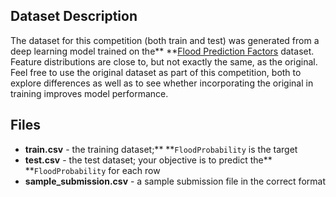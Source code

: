 ## Dataset Description

The dataset for this competition (both train and test) was generated from a deep learning model trained on the** **[Flood Prediction Factors](https://www.kaggle.com/datasets/brijlaldhankour/flood-prediction-factors) dataset. Feature distributions are close to, but not exactly the same, as the original. Feel free to use the original dataset as part of this competition, both to explore differences as well as to see whether incorporating the original in training improves model performance.

## Files

* **train.csv** - the training dataset;** **`FloodProbability` is the target
* **test.csv** - the test dataset; your objective is to predict the** **`FloodProbability` for each row
* **sample_submission.csv** - a sample submission file in the correct format
